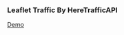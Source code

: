 ### Leaflet Traffic By HereTrafficAPI  

[Demo](https://somnuekm.github.io/Leaflet-Traffic-By-HereTrafficAPI/)
